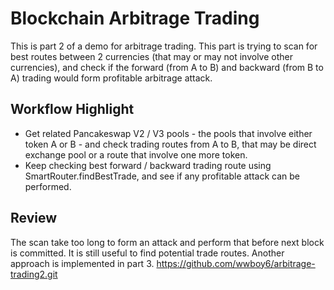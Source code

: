 # Blockchain Arbitrage Trading

This is part 2 of a demo for arbitrage trading. This part is trying to scan for best routes between 2 currencies (that may or may not involve other currencies), and check if the forward (from A to B) and backward (from B to A) trading would form profitable arbitrage attack.

## Workflow Highlight

- Get related Pancakeswap V2 / V3 pools - the pools that involve either token A or B - and check trading routes from A to B, that may be direct exchange pool or a route that involve one more token.
- Keep checking best forward / backward trading route using SmartRouter.findBestTrade, and see if any profitable attack can be performed.

## Review

The scan take too long to form an attack and perform that before next block is committed. It is still useful to find potential trade routes. Another approach is implemented in part 3.
https://github.com/wwboy6/arbitrage-trading2.git
